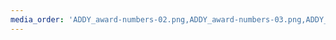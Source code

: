 ```yaml
---
media_order: 'ADDY_award-numbers-02.png,ADDY_award-numbers-03.png,ADDY_award-numbers-04.png,ADDY_award-numbers-05.png,ADDY_fb-icon.png,ADDY_judge1.jpg,ADDY_judge2.jpg,ADDY_judge3.jpg,ADDY_linkedin-icon.png,ADDY_past-winners-06.jpg,ADDY_past-winners-07.jpg,ADDY_past-winners-08.jpg,ADDY_past-winners-09.jpg,ADDY_sponsors_Action.png,ADDY_sponsors_BBR.png,ADDY_sponsors_channel-1.png,ADDY_sponsors_esprit.png,ADDY_tarot-icon-01.png,ADDY_tarot-icon-02.png,ADDY_tarot-icon-03.png,ADDY_tarot-icon-04.png,ADDY_tarot-icon-05.png,ADDY_tarot-icon-06.png,ADDY_tarot-icon-07.png,ADDY_tarot-icon-08.png,ADDY_web-icon.png,tarot-card-back-1.png,tarot-card-back-2.png,tarot-card-back-3.png,tarot-card-front-1.png,tarot-card-front-2.png,tarot-card-front-3.png,tarot-card-back-4.png,tarot-card-front-4.png,ADDY_ticket_tarot.png,ADDY_ticket_venue.png,ADDY_sponsors_lamar.png,ADDY_sponsors_lantec.png,ADDY_sponsors_mary.png,ADDY_sponsors_pixus.png,ADDY_sponsors-ohh_snap.png'
---
```


